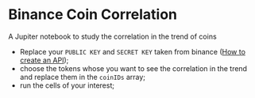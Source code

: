 # Binance Coin Correlation
A Jupiter notebook to study the correlation in the trend of coins
- Replace your `PUBLIC KEY` and `SECRET KEY` taken from binance ([How to create an API](https://www.binance.com/en/support/faq/360002502072 "How to create an API"));
- choose the tokens whose you want to see the correlation in the trend and replace them in the `coinIDs` array;
- run the cells of your interest;
